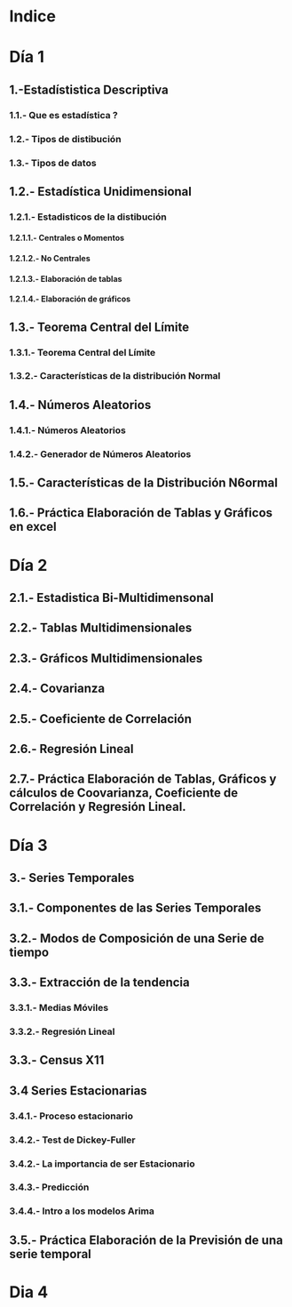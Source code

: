 # Indice

# Día 1

## 1.-Estadístistica Descriptiva

### 1.1.- Que es estadística ?
### 1.2.- Tipos de distibución
### 1.3.- Tipos de datos

## 1.2.- Estadística Unidimensional

### 1.2.1.- Estadisticos de la distibución
#### 1.2.1.1.- Centrales o Momentos
#### 1.2.1.2.- No Centrales
#### 1.2.1.3.- Elaboración de tablas
#### 1.2.1.4.- Elaboración de gráficos

## 1.3.- Teorema Central del Límite

### 1.3.1.- Teorema Central del Límite
### 1.3.2.- Características de la distribución Normal

## 1.4.- Números Aleatorios

### 1.4.1.- Números Aleatorios
### 1.4.2.- Generador de Números Aleatorios

## 1.5.- Características de la Distribución N6ormal

## 1.6.- Práctica Elaboración de Tablas y Gráficos en excel


# Día 2

## 2.1.- Estadistica Bi-Multidimensonal
## 2.2.- Tablas Multidimensionales
## 2.3.- Gráficos Multidimensionales
## 2.4.- Covarianza
## 2.5.- Coeficiente de Correlación
## 2.6.- Regresión Lineal

## 2.7.- Práctica Elaboración de Tablas, Gráficos y cálculos de Coovarianza, Coeficiente de Correlación y Regresión Lineal.

# Día 3

## 3.- Series Temporales

## 3.1.- Componentes de las Series Temporales
## 3.2.- Modos de Composición de una Serie de tiempo
## 3.3.- Extracción de la tendencia
### 3.3.1.- Medias Móviles
### 3.3.2.- Regresión Lineal
## 3.3.- Census X11

## 3.4 Series Estacionarias
### 3.4.1.- Proceso estacionario
### 3.4.2.- Test de Dickey-Fuller
### 3.4.2.- La importancia de ser Estacionario
### 3.4.3.- Predicción
### 3.4.4.- Intro a los modelos Arima

## 3.5.- Práctica Elaboración de la Previsión de una serie temporal

# Dia 4

## 
